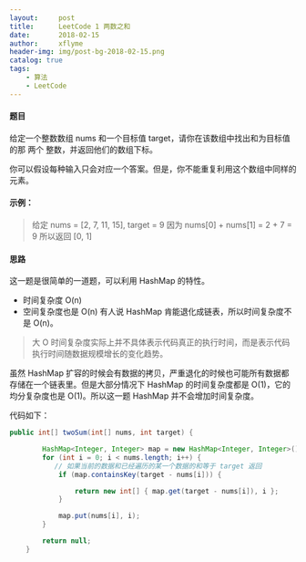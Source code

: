 ```yaml
---
layout:     post
title:      LeetCode 1 两数之和
date:       2018-02-15
author:     xflyme
header-img: img/post-bg-2018-02-15.png
catalog: true
tags:
    - 算法
    - LeetCode
---
```



#### 题目
给定一个整数数组 nums 和一个目标值 target，请你在该数组中找出和为目标值的那 两个 整数，并返回他们的数组下标。

你可以假设每种输入只会对应一个答案。但是，你不能重复利用这个数组中同样的元素。

#### 示例：
> 给定 nums = [2, 7, 11, 15], target = 9
>因为 nums[0] + nums[1] = 2 + 7 = 9
所以返回 [0, 1]

#### 思路
这一题是很简单的一道题，可以利用 HashMap 的特性。
* 时间复杂度 O(n)
* 空间复杂度也是 O(n)
有人说 HashMap 肯能退化成链表，所以时间复杂度不是 O(n)。

> 大 O 时间复杂度实际上并不具体表示代码真正的执行时间，而是表示代码执行时间随数据规模增长的变化趋势。

虽然 HashMap 扩容的时候会有数据的拷贝，严重退化的时候也可能所有数据都存储在一个链表里。但是大部分情况下 HashMap 的时间复杂度都是 O(1)，它的均分复杂度也是 O(1)。所以这一题 HashMap 并不会增加时间复杂度。

代码如下：

```java
public int[] twoSum(int[] nums, int target) {

        HashMap<Integer, Integer> map = new HashMap<Integer, Integer>();
        for (int i = 0; i < nums.length; i++) {
           // 如果当前的数据和已经遍历的某一个数据的和等于 target 返回
            if (map.containsKey(target - nums[i])) {

                return new int[] { map.get(target - nums[i]), i };
            }

            map.put(nums[i], i);
        }

        return null;
    }
```